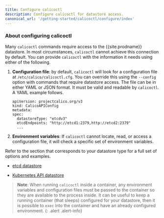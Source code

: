 ```yaml
---
title: Configure calicoctl
description: Configure calicoctl for datastore access.
canonical_url: '/getting-started/calicoctl/configure/index'
---
```


### About configuring calicoctl

Many `calicoctl` commands require access to the {{site.prodname}} datastore. In most
circumstances, `calicoctl` cannot achieve this connection by default. You can provide
`calicoctl` with the information it needs using either of the following.

1. **Configuration file**: by default, `calicoctl` will look for a configuration file
at `/etc/calico/calicoctl.cfg`. You can override this using the `--config` option with
commands that require datastore access. The file can be in either YAML or JSON format.
It must be valid and readable by `calicoctl`. A YAML example follows.

   ```
   apiVersion: projectcalico.org/v3
   kind: CalicoAPIConfig
   metadata:
   spec:
     datastoreType: "etcdv3"
     etcdEndpoints: "http://etcd1:2379,http://etcd2:2379"
     ...
   ```

1. **Environment variables**: If `calicoctl` cannot locate, read, or access a configuration
file, it will check a specific set of environment variables.

Refer to the section that corresponds to your datastore type for a full set of options
and examples.

- [etcd datastore](etcd)

- [Kubernetes API datastore](kdd)

> **Note**: When running `calicoctl` inside a container, any environment variables and
> configuration files must be passed to the container so they are available to
> the process inside. It can be useful to keep a running container (that sleeps) configured
> for your datastore, then it is possible to `exec` into the container and have an
> already configured environment.
{: .alert .alert-info}
